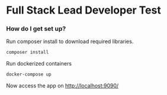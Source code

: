 # Full Stack Lead Developer Test

### How do I get set up? ###

Run composer install to download required libraries.
```bash
composer install
```
Run dockerized containers
```bash
docker-compose up
```
Now access the app on [http://localhost:9090/](http://localhost:9090/)